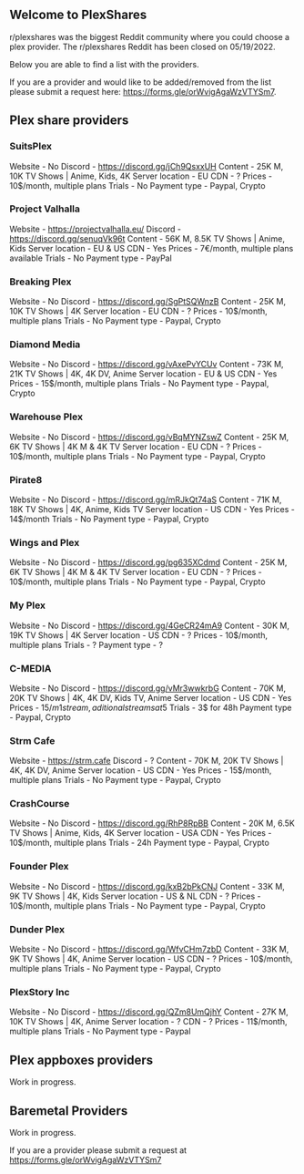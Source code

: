 ## Welcome to PlexShares

r/plexshares was the biggest Reddit community where you could choose a plex provider. The r/plexshares Reddit has been closed on 05/19/2022.

Below you are able to find a list with the providers.

If you are a provider and would like to be added/removed from the list please submit a request here: https://forms.gle/orWvigAgaWzVTYSm7.

## Plex share providers

### SuitsPlex
Website - No
Discord - https://discord.gg/jCh9QsxxUH
Content - 25K M, 10K TV Shows | Anime, Kids, 4K
Server location - EU
CDN - ?
Prices - 10$/month, multiple plans
Trials - No
Payment type - Paypal, Crypto

### Project Valhalla
Website - https://projectvalhalla.eu/
Discord - https://discord.gg/senuqVk96t
Content - 56K M, 8.5K TV Shows | Anime, Kids
Server location - EU & US
CDN - Yes
Prices - 7€/month, multiple plans available
Trials - No
Payment type - PayPal 

### Breaking Plex
Website - No 
Discord - https://discord.gg/SgPtSQWnzB
Content - 25K M, 10K TV Shows | 4K
Server location - EU
CDN - ?
Prices - 10$/month, multiple plans
Trials - No
Payment type - Paypal, Crypto

### Diamond Media
Website - No
Discord - https://discord.gg/vAxePvYCUv
Content - 73K M, 21K TV Shows | 4K, 4K DV, Anime
Server location - EU & US
CDN - Yes
Prices - 15$/month, multiple plans
Trials - No
Payment type - Paypal, Crypto

### Warehouse Plex
Website - No 
Discord - https://discord.gg/vBqMYNZswZ
Content - 25K M, 6K TV Shows | 4K M & 4K TV
Server location - EU
CDN - ?
Prices - 10$/month, multiple plans
Trials - No
Payment type - Paypal, Crypto

### Pirate8
Website - No
Discord - https://discord.gg/mRJkQt74aS
Content - 71K M, 18K TV Shows | 4K, Anime, Kids TV
Server location - US
CDN - Yes
Prices - 14$/month
Trials - No
Payment type - Paypal, Crypto

### Wings and Plex
Website - No
Discord - https://discord.gg/pg635XCdmd
Content - 25K M, 6K TV Shows | 4K M & 4K TV
Server location - EU
CDN - ?
Prices - 10$/month, multiple plans
Trials - No
Payment type - Paypal, Crypto

### My Plex
Website - No
Discord - https://discord.gg/4GeCR24mA9
Content - 30K M, 19K TV Shows | 4K
Server location - US 
CDN - ?
Prices - 10$/month, multiple plans
Trials - ?
Payment type - ?

### C-MEDIA
Website - No
Discord - https://discord.gg/vMr3wwkrbG
Content - 70K M, 20K TV Shows | 4K, 4K DV, Kids TV, Anime
Server location - US
CDN - Yes
Prices - $15/m 1 stream, aditional streams at 5$
Trials - 3$ for 48h
Payment type - Paypal, Crypto

### Strm Cafe
Website - https://strm.cafe
Discord - ?
Content - 70K M, 20K TV Shows | 4K, 4K DV, Anime
Server location - US
CDN - Yes
Prices - 15$/month, multiple plans
Trials - No
Payment type - Paypal, Crypto

### CrashCourse
Website - No
Discord - https://discord.gg/RhP8RpBB
Content - 20K M, 6.5K TV Shows | Anime, Kids, 4K
Server location - USA
CDN - Yes
Prices - 10$/month, multiple plans
Trials - 24h
Payment type - Paypal, Crypto

### Founder Plex
Website - No
Discord - https://discord.gg/kxB2bPkCNJ
Content - 33K M, 9K TV Shows | 4K, Kids
Server location - US & NL
CDN - ?
Prices - 10$/month, multiple plans
Trials - No
Payment type - Paypal, Crypto

### Dunder Plex
Website - No
Discord - https://discord.gg/WfvCHm7zbD
Content - 33K M, 9K TV Shows | 4K, Anime 
Server location - US 
CDN - ?
Prices - 10$/month, multiple plans
Trials - No
Payment type - Paypal, Crypto

### PlexStory Inc
Website - No
Discord -  https://discord.gg/QZm8UmQjhY
Content - 27K M, 10K TV Shows | 4K, Anime 
Server location - ?
CDN - ?
Prices - 11$/month, multiple plans
Trials - No
Payment type - Paypal


## Plex appboxes providers
Work in progress.

## Baremetal Providers
Work in progress.

If you are a provider please submit a request at https://forms.gle/orWvigAgaWzVTYSm7
